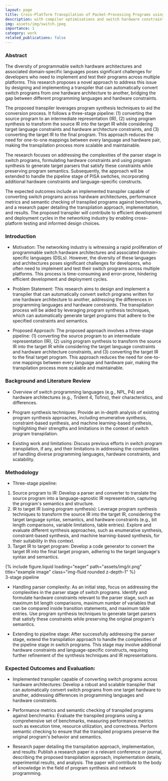 ```yaml
---
layout: page
title: Cross-Platform Transpilation of Packet-Processing Programs using Program Synthesis
description: with compiler optimisations and switch hardware constraint handling
img: assets/img/switch.jpeg
importance: 1
category: work
related_publications: false
---
```


### Abstract

The diversity of programmable switch hardware architectures and associated domain-specific languages poses significant challenges for developers who need to implement and test their programs across multiple platforms. This research proposes a novel approach to address this issue by designing and implementing a transpiler that can automatically convert switch programs from one hardware architecture to another, bridging the gap between different programming languages and hardware constraints.

The proposed transpiler leverages program synthesis techniques to aid the conversion process. It follows a three-stage pipeline: (1) converting the source program to an intermediate representation (IR), (2) using program synthesis to transform the source IR into the target IR while considering target language constraints and hardware architecture constraints, and (3) converting the target IR to the final program. This approach reduces the need for one-to-one mappings between every language and hardware pair, making the transpilation process more scalable and maintainable.

The research focuses on addressing the complexities of the parser stage in switch programs, formulating hardware constraints and using program synthesis to generate target parsers that satisfy these constraints while preserving program semantics. Subsequently, the approach will be extended to handle the pipeline stage of PISA switches, incorporating additional hardware constraints and language-specific constructs.

The expected outcomes include an implemented transpiler capable of converting switch programs across hardware architectures, performance metrics and semantic checking of transpiled programs against benchmarks, and a research paper detailing the transpilation approach, implementation, and results. The proposed transpiler will contribute to efficient development and deployment cycles in the networking industry by enabling cross-platform testing and informed design choices.


### Introduction

* Motivation: The networking industry is witnessing a rapid proliferation of programmable switch hardware architectures and associated domain-specific languages (DSLs). However, the diversity of these languages and architectures poses significant challenges for developers, who often need to implement and test their switch programs across multiple platforms. This process is time-consuming and error-prone, hindering efficient development and deployment cycles.

* Problem Statement: This research aims to design and implement a transpiler that can automatically convert switch programs written for one hardware architecture to another, addressing the differences in programming languages and hardware constraints. The transpilation process will be aided by leveraging program synthesis techniques, which can automatically generate target programs that adhere to the specified constraints and semantics.

* Proposed Approach: The proposed approach involves a three-stage pipeline: (1) converting the source program to an intermediate representation (IR), (2) using program synthesis to transform the source IR into the target IR while considering the target language constraints and hardware architecture constraints, and (3) converting the target IR to the final target program. This approach reduces the need for one-to-one mappings between every language and hardware pair, making the transpilation process more scalable and maintainable.

### Background and Literature Review

* Overview of switch programming languages (e.g., NPL, P4) and hardware architectures (e.g., Trident 4, Tofino), their characteristics, and differences.

* Program synthesis techniques: Provide an in-depth analysis of existing program synthesis approaches, including enumerative synthesis, constraint-based synthesis, and machine learning-based synthesis, highlighting their strengths and limitations in the context of switch program transpilation.

* Existing work and limitations: Discuss previous efforts in switch program transpilation, if any, and their limitations in addressing the complexities of handling diverse programming languages, hardware constraints, and scalability.

### Methodology

* Three-stage pipeline:
1. Source program to IR: Develop a parser and converter to translate the source program into a language-agnostic IR representation, capturing the program's semantics and structure.
2. IR to target IR (using program synthesis): Leverage program synthesis techniques to transform the source IR into the target IR, considering the target language syntax, semantics, and hardware constraints (e.g., bit length comparisons, variable limitations, table entries). Explore and evaluate different synthesis approaches, such as enumerative synthesis, constraint-based synthesis, and machine learning-based synthesis, for their suitability in this context.
3. Target IR to target program: Develop a code generator to convert the target IR into the final target program, adhering to the target language's syntax and semantics.

<div class="row">
    <div class="col-sm mt-3 mt-md-0">
        {% include figure.liquid loading="eager" path="assets/img/ir.png" title="example image" class="img-fluid rounded z-depth-1" %}
    </div>
</div>
<div class="caption">
    3-stage pipeline
</div>

* Handling parser complexity: As an initial step, focus on addressing the complexities in the parser stage of switch programs. Identify and formulate hardware constraints relevant to the parser stage, such as maximum bit length comparisons, maximum number of variables that can be compared inside transition statements, and maximum table entries. Use program synthesis techniques to generate target parsers that satisfy these constraints while preserving the original program's semantics.

* Extending to pipeline stage: After successfully addressing the parser stage, extend the transpilation approach to handle the complexities of the pipeline stage in switch programs. This stage may involve additional hardware constraints and language-specific constructs, requiring further refinement of the synthesis techniques and IR representations.


### Expected Outcomes and Evaluation:
* Implemented transpiler capable of converting switch programs across hardware architectures: Develop a robust and scalable transpiler that can automatically convert switch programs from one target hardware to another, addressing differences in programming languages and hardware constraints.

* Performance metrics and semantic checking of transpiled programs against benchmarks: Evaluate the transpiled programs using a comprehensive set of benchmarks, measuring performance metrics such as execution time, resource utilization, and correctness. Perform semantic checking to ensure that the transpiled programs preserve the original program's behavior and semantics.

* Research paper detailing the transpilation approach, implementation, and results: Publish a research paper in a relevant conference or journal, describing the proposed transpilation approach, implementation details, experimental results, and analysis. The paper will contribute to the body of knowledge in the field of program synthesis and network programming.
